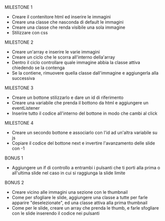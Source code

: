 MILESTONE 1

-  Creare il contenitore html ed inserire le immagini
-  Creare una classe che nasconda di default le immagini
-  Creare una classe che renda visibile una sola immagine
-  Stilizzare con css

MILESTONE 2

-  Creare un'array e inserire le varie immagini
-  Creare un ciclo che le scorra all'interno della'array
-  Dentro il ciclo controllare quale immagine abbia la classe attiva chiedendo se la contenga
-  Se la contiene, rimuovere quella classe dall'immagine e aggiungerla alla successiva

MILESTONE 3

-  Creare un bottone stilizzarlo e dare un id di riferimento
-  Creare una variabile che prenda il bottono da html e aggiungere un eventListener
-  Inserire tutto il codice all'interno del bottone in modo che cambi al click

MILESTONE 4

-  Creare un secondo bottone e associarlo con l'id ad un'altra variabile su js
-  Copiare il codice del bottone next e invertire l'avanzamento delle slide con -1

BONUS 1

-  Aggiungere un if di controllo a entrambi i pulsanti che ti porti alla prima o all'ultima slide nel caso in cui si raggiunga la slide limite

BONUS 2

-  Creare vicino alle immagini una sezione con le thumbnail
-  Come per sfogliare le slide, aggiungere una classe a tutte per farle apparire "deselezionate", ed una classe attiva alla prima thumbnail
-  Come per le slide, creare un array che prenda le thumb, e farle sfogliare con le slide inserendo il codice nei pulsanti
